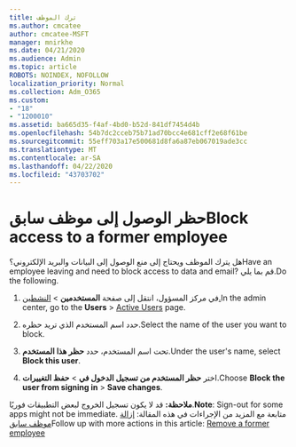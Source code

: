 ```yaml
---
title: ترك الموظف
ms.author: cmcatee
author: cmcatee-MSFT
manager: mnirkhe
ms.date: 04/21/2020
ms.audience: Admin
ms.topic: article
ROBOTS: NOINDEX, NOFOLLOW
localization_priority: Normal
ms.collection: Adm_O365
ms.custom:
- "18"
- "1200010"
ms.assetid: ba665d35-f4af-4bd0-b52d-841df7454d4b
ms.openlocfilehash: 54b7dc2cceb75b71ad70bcc4e681cff2e68f61be
ms.sourcegitcommit: 55eff703a17e500681d8fa6a87eb067019ade3cc
ms.translationtype: MT
ms.contentlocale: ar-SA
ms.lasthandoff: 04/22/2020
ms.locfileid: "43703702"
---
```

# <a name="block-access-to-a-former-employee"></a><span data-ttu-id="1dcc8-102">حظر الوصول إلى موظف سابق</span><span class="sxs-lookup"><span data-stu-id="1dcc8-102">Block access to a former employee</span></span>

<span data-ttu-id="1dcc8-103">هل يترك الموظف ويحتاج إلى منع الوصول إلى البيانات والبريد الإلكتروني؟</span><span class="sxs-lookup"><span data-stu-id="1dcc8-103">Have an employee leaving and need to block access to data and email?</span></span> <span data-ttu-id="1dcc8-104">قم بما يلي.</span><span class="sxs-lookup"><span data-stu-id="1dcc8-104">Do the following.</span></span>
  
1. <span data-ttu-id="1dcc8-105">في مركز المسؤول، انتقل إلى صفحة **المستخدمين** \> [النشطين.](https://go.microsoft.com/fwlink/p/?linkid=834822)</span><span class="sxs-lookup"><span data-stu-id="1dcc8-105">In the admin center, go to the **Users** \> [Active Users](https://go.microsoft.com/fwlink/p/?linkid=834822) page.</span></span>

2. <span data-ttu-id="1dcc8-106">حدد اسم المستخدم الذي تريد حظره.</span><span class="sxs-lookup"><span data-stu-id="1dcc8-106">Select the name of the user you want to block.</span></span>

3. <span data-ttu-id="1dcc8-107">تحت اسم المستخدم، حدد **حظر هذا المستخدم**.</span><span class="sxs-lookup"><span data-stu-id="1dcc8-107">Under the user's name, select **Block this user**.</span></span>

4. <span data-ttu-id="1dcc8-108">اختر **حظر المستخدم من تسجيل الدخول في** \> **حفظ التغييرات**.</span><span class="sxs-lookup"><span data-stu-id="1dcc8-108">Choose **Block the user from signing in** \> **Save changes**.</span></span>

<span data-ttu-id="1dcc8-109">**ملاحظة:** قد لا يكون تسجيل الخروج لبعض التطبيقات فوريًا.</span><span class="sxs-lookup"><span data-stu-id="1dcc8-109">**Note**: Sign-out for some apps might not be immediate.</span></span> <span data-ttu-id="1dcc8-110">متابعة مع المزيد من الإجراءات في هذه المقالة: [إزالة موظف سابق](https://docs.microsoft.com/office365/admin/add-users/remove-former-employee)</span><span class="sxs-lookup"><span data-stu-id="1dcc8-110">Follow up with more actions in this article: [Remove a former employee](https://docs.microsoft.com/office365/admin/add-users/remove-former-employee)</span></span>